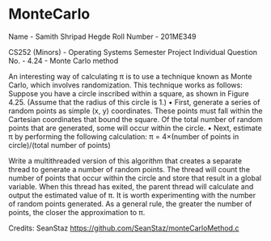 # MonteCarlo

Name - Samith Shripad Hegde
Roll Number - 201ME349

CS252 (Minors) - Operating Systems
Semester Project
Individual
Question No. - 4.24 - Monte Carlo method

An interesting way of calculating π is to use a technique known as Monte Carlo, which involves randomization. 
This technique works as follows:
Suppose you have a circle inscribed within a square, as shown in Figure 4.25. 
(Assume that the radius of this circle is 1.)
• First, generate a series of random points as simple (x, y) coordinates.
These points must fall within the Cartesian coordinates that bound the square. 
Of the total number of random points that are generated, some will occur within the circle.
• Next, estimate π by performing the following calculation:
π = 4×(number of points in circle)/(total number of points)

Write a multithreaded version of this algorithm that creates a separate thread to generate a number of random points. 
The thread will count the number of points that occur within the circle and store that result in a global variable. 
When this thread has exited, the parent thread will calculate and output the estimated value of π. 
It is worth experimenting with the number of random points generated. 
As a general rule, the greater the number of points, the closer the approximation to π.


Credits: SeanStaz
https://github.com/SeanStaz/monteCarloMethod.c
